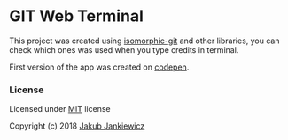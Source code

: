 # GIT Web Terminal

This project was created using [isomorphic-git](https://github.com/isomorphic-git/isomorphic-git) and other
libraries, you can check which ones was used when you type credits in terminal.

First version of the app was created on [codepen](https://codepen.io/jcubic/pen/Gddxpg).


### License

Licensed under [MIT](http://opensource.org/licenses/MIT) license

Copyright (c) 2018 [Jakub Jankiewicz](http://jcubic.pl/jakub-jankiewicz)
